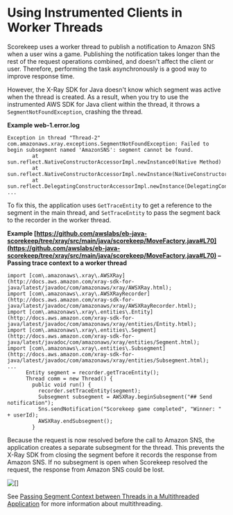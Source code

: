 # Using Instrumented Clients in Worker Threads<a name="scorekeep-workerthreads"></a>

Scorekeep uses a worker thread to publish a notification to Amazon SNS when a user wins a game\. Publishing the notification takes longer than the rest of the request operations combined, and doesn't affect the client or user\. Therefore, performing the task asynchronously is a good way to improve response time\.

However, the X\-Ray SDK for Java doesn't know which segment was active when the thread is created\. As a result, when you try to use the instrumented AWS SDK for Java client within the thread, it throws a `SegmentNotFoundException`, crashing the thread\.

**Example web\-1\.error\.log**  

```
Exception in thread "Thread-2" com.amazonaws.xray.exceptions.SegmentNotFoundException: Failed to begin subsegment named 'AmazonSNS': segment cannot be found.
        at sun.reflect.NativeConstructorAccessorImpl.newInstance0(Native Method)
        at sun.reflect.NativeConstructorAccessorImpl.newInstance(NativeConstructorAccessorImpl.java:62)
        at sun.reflect.DelegatingConstructorAccessorImpl.newInstance(DelegatingConstructorAccessorImpl.java:45)
...
```

To fix this, the application uses `GetTraceEntity` to get a reference to the segment in the main thread, and `SetTraceEntity` to pass the segment back to the recorder in the worker thread\.

**Example [https://github.com/awslabs/eb-java-scorekeep/tree/xray/src/main/java/scorekeep/MoveFactory.java#L70](https://github.com/awslabs/eb-java-scorekeep/tree/xray/src/main/java/scorekeep/MoveFactory.java#L70) – Passing trace context to a worker thread**  

```
import [com\.amazonaws\.xray\.AWSXRay](http://docs.aws.amazon.com/xray-sdk-for-java/latest/javadoc/com/amazonaws/xray/AWSXRay.html);
import [com\.amazonaws\.xray\.AWSXRayRecorder](http://docs.aws.amazon.com/xray-sdk-for-java/latest/javadoc/com/amazonaws/xray/AWSXRayRecorder.html);
import [com\.amazonaws\.xray\.entities\.Entity](http://docs.aws.amazon.com/xray-sdk-for-java/latest/javadoc/com/amazonaws/xray/entities/Entity.html);
import [com\.amazonaws\.xray\.entities\.Segment](http://docs.aws.amazon.com/xray-sdk-for-java/latest/javadoc/com/amazonaws/xray/entities/Segment.html);
import [com\.amazonaws\.xray\.entities\.Subsegment](http://docs.aws.amazon.com/xray-sdk-for-java/latest/javadoc/com/amazonaws/xray/entities/Subsegment.html);
...
      Entity segment = recorder.getTraceEntity();
      Thread comm = new Thread() {
        public void run() {
          recorder.setTraceEntity(segment);
          Subsegment subsegment = AWSXRay.beginSubsegment("## Send notification");
          Sns.sendNotification("Scorekeep game completed", "Winner: " + userId);
          AWSXRay.endSubsegment();
        }
```

Because the request is now resolved before the call to Amazon SNS, the application creates a separate subsegment for the thread\. This prevents the X\-Ray SDK from closing the segment before it records the response from Amazon SNS\. If no subsegment is open when Scorekeep resolved the request, the response from Amazon SNS could be lost\.

![\[\]](http://docs.aws.amazon.com/xray/latest/devguide/images/scorekeep-workerthread.png)

See [Passing Segment Context between Threads in a Multithreaded Application](xray-sdk-java-multithreading.md) for more information about multithreading\.